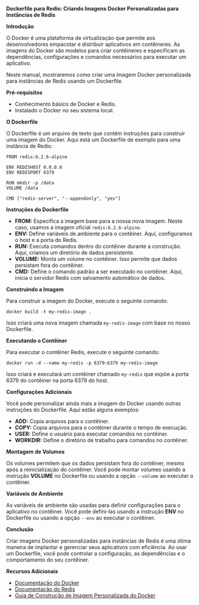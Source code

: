 **Dockerfile para Redis: Criando Imagens Docker Personalizadas para Instâncias de Redis**

**Introdução**

O Docker é uma plataforma de virtualização que permite aos desenvolvedores empacotar e distribuir aplicativos em contêineres. As imagens do Docker são modelos para criar contêineres e especificam as dependências, configurações e comandos necessários para executar um aplicativo.

Neste manual, mostraremos como criar uma imagem Docker personalizada para instâncias de Redis usando um Dockerfile.

**Pré-requisitos**

* Conhecimento básico de Docker e Redis.
* Instalado o Docker no seu sistema local.

**O Dockerfile**

O Dockerfile é um arquivo de texto que contém instruções para construir uma imagem do Docker. Aqui está um Dockerfile de exemplo para uma instância de Redis:

```
FROM redis:6.2.6-alpine

ENV REDISHOST 0.0.0.0
ENV REDISPORT 6379

RUN mkdir -p /data
VOLUME /data

CMD ["redis-server", "--appendonly", "yes"]
```

**Instruções do Dockerfile**

- **FROM:** Especifica a imagem base para a nossa nova imagem. Neste caso, usamos a imagem oficial `redis:6.2.6-alpine`.
- **ENV:** Define variáveis de ambiente para o contêiner. Aqui, configuramos o host e a porta do Redis.
- **RUN:** Executa comandos dentro do contêiner durante a construção. Aqui, criamos um diretório de dados persistente.
- **VOLUME:** Monta um volume no contêiner. Isso permite que dados persistam fora do contêiner.
- **CMD:** Define o comando padrão a ser executado no contêiner. Aqui, inicia o servidor Redis com salvamento automático de dados.

**Construindo a Imagem**

Para construir a imagem do Docker, execute o seguinte comando:

```
docker build -t my-redis-image .
```

Isso criará uma nova imagem chamada `my-redis-image` com base no nosso Dockerfile.

**Executando o Contêiner**

Para executar o contêiner Redis, execute o seguinte comando:

```
docker run -d --name my-redis -p 6379:6379 my-redis-image
```

Isso criará e executará um contêiner chamado `my-redis` que expõe a porta 6379 do contêiner na porta 6379 do host.

**Configurações Adicionais**

Você pode personalizar ainda mais a imagem do Docker usando outras instruções do Dockerfile. Aqui estão alguns exemplos:

- **ADD:** Copia arquivos para o contêiner.
- **COPY:** Copia arquivos para o contêiner durante o tempo de execução.
- **USER:** Define o usuário para executar comandos no contêiner.
- **WORKDIR:** Define o diretório de trabalho para comandos no contêiner.

**Montagem de Volumes**

Os volumes permitem que os dados persistam fora do contêiner, mesmo após a reinicialização do contêiner. Você pode montar volumes usando a instrução **VOLUME** no Dockerfile ou usando a opção `--volume` ao executar o contêiner.

**Variáveis de Ambiente**

As variáveis de ambiente são usadas para definir configurações para o aplicativo no contêiner. Você pode defini-las usando a instrução **ENV** no Dockerfile ou usando a opção `--env` ao executar o contêiner.

**Conclusão**

Criar imagens Docker personalizadas para instâncias de Redis é uma ótima maneira de implantar e gerenciar seus aplicativos com eficiência. Ao usar um Dockerfile, você pode controlar a configuração, as dependências e o comportamento do seu contêiner.

**Recursos Adicionais**

* [Documentação do Docker](https://docs.docker.com/)
* [Documentação do Redis](https://redis.io/documentation)
* [Guia de Construção de Imagem Personalizada do Docker](https://docs.docker.com/develop/develop-images/build_enhance/)